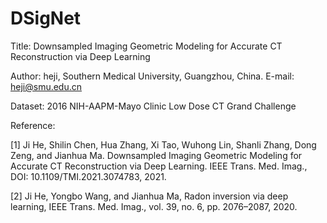 # DSigNet

Title: Downsampled Imaging Geometric Modeling for Accurate CT Reconstruction via Deep Learning

Author: heji, Southern Medical University, Guangzhou, China. E-mail: heji@smu.edu.cn

Dataset: 2016 NIH-AAPM-Mayo Clinic Low Dose CT Grand Challenge 

Reference:

[1] Ji He, Shilin Chen, Hua Zhang, Xi Tao, Wuhong Lin, Shanli Zhang, Dong Zeng, and Jianhua Ma. Downsampled Imaging Geometric Modeling 
for Accurate CT Reconstruction via Deep Learning. IEEE Trans. Med. Imag., DOI: 10.1109/TMI.2021.3074783, 2021.

[2] Ji He, Yongbo Wang, and Jianhua Ma, Radon inversion via deep learning, IEEE Trans. Med. Imag., vol. 39, no. 6, pp. 2076–2087, 2020.
